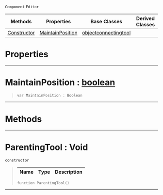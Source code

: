  `Component` `Editor`



|Methods|Properties|Base Classes|Derived Classes|
|---|---|---|---|
|[ Constructor](https://plasmaengine.github.io/PlasmaDocs/Plasma1/C++/code_reference/class_reference/parentingtool.markdown#parentingtool-void)|[ MaintainPosition](https://plasmaengine.github.io/PlasmaDocs/Plasma1/C++/code_reference/class_reference/parentingtool.markdown#maintainposition-plasma-en)|[objectconnectingtool](https://plasmaengine.github.io/PlasmaDocs/Plasma1/C++/code_reference/class_reference/objectconnectingtool.markdown)| |


 #  Properties


---  
 #  MaintainPosition : [boolean](https://plasmaengine.github.io/PlasmaDocs/Plasma1/C++/code_reference/lightning_base_types/boolean.markdown)

> 
> ``` lang=cpp, name=Lightning
> var MaintainPosition : Boolean


---  
 #  Methods


---  
 #  ParentingTool : Void

 `constructor`

> 
> |Name|Type|Description|
> |---|---|---|
> ``` lang=cpp, name=Lightning
> function ParentingTool()
> ``` 


---  
 

 